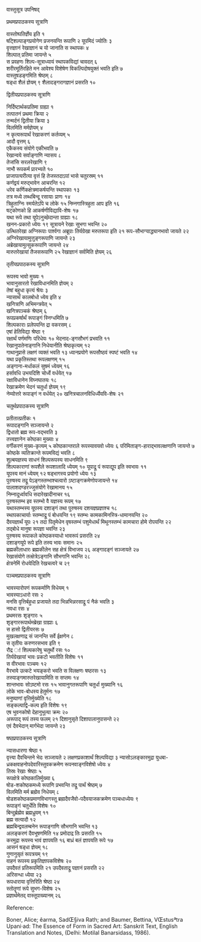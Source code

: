 वास्तुसूत्र उपनिषद्

प्रथमप्रपाठकस्य सूत्राणि

वास्तोष्पतिर्ज्ञेय इति १   
षट्शिल्पाङ्गप्रयोगेण प्रजनयन्ति रूपाणि २
यूपमिदं ज्योतिः ३   
वृत्तज्ञानं रेखाज्ञानं च यो जानाति स
स्थापकः ४   
शिल्पात् प्रतिमा जायन्ते ५   
स प्रवहणः
शिल्प-सूत्राध्यायं स्थापकविद्यां
चावदत् ६   
शरीरमूर्तिरहिते मन आवेश्य विशेषेण विकल्पिदोषयुक्तं
भवति इति ७   
वास्तुषडङ्गमिति श्रेष्ठम् ८   
षड्धा शैलं ज्ञेयम् ९
शैलादङ्गरागज्ञानं प्रसरति १०

 

द्वितीयप्रपाठकस्य सूत्राणि

निर्दिष्टार्थकप्रतिमा ग्राह्या १   
तत्पातनं प्रथमा क्रिया २   
तन्मर्दनं
द्वितीया क्रिया ३   
विलमिति मर्मज्ञेयम् ४   
न कृत्यरूपार्थं
रेखाकरणं कर्तव्यम् ५   
आदौ वृत्तम् ६   
एकैकस्य संयोगे एकीभवति
७   
रेखान्वये सर्वाङ्गाणि न्यासय ८   
तेजांसि सरलरेखाणि ९   
नाभौ रूपकर्म
प्रारभ्यते १०   
प्राजापत्यरीत्या वृत्तं हि तेजस्तदाऽपां भासे
चतुरस्रम् ११   
कर्णद्वयं मरुद्भावेन आचरन्ति १२   
धरेव
कर्णिकक्षेत्रमाकर्षयन्ति स्थापकाः १३   
तत्र
मध्ये लब्धबिन्दू रसायाः प्राणः १४   
त्रिहुताग्निः स्मर्यतेऽपि च लोके १५
निम्नगास्त्रिहुता आप इति १६   
षट्कोणको हि आकर्षणीविद्यावि-शेषः १७   
यथा
रूपे तथा यूपेऽनुच्छेदान्ता ग्राह्याः १८   
खनन-प्रकारो ध्येयः १९
सूत्रायने रेखाः सुभगा भवन्ति २०   
उत्थितरेखा अग्निरूपाः
पार्श्वगा अब्रूपाः तिर्यग्रेखा मरुतरूपा इति २१
रूप-सौभाग्याद्ध्यानभावो जायते २२
अग्निरेखायामुत्तुङ्गरूपाणि
जायन्ते २३   
अब्रेखायामुत्सुकरूपाणि जायन्ते २४   
मारुतरेखायां तैजसरूपाणि २५
रेखाज्ञानं सर्वमिति ज्ञेयम् २६   


 

 

तृतीयप्रपाठकस्य सूत्राणि

रूपस्य भावो मुख्यः १   
भावानुसारतो रेखाविधानमिति ज्ञेयम् २   
तेषां बहुधा
कृत्यं श्रेयः ३   
न्यासार्थं कालबोधो ध्येय इति ४   
खनित्राणि
अभिमन्त्रयेत् ५   
खनित्रपञ्चकं श्रेष्ठम् ६   
रूपप्रकर्षार्थं
रूपाङ्गं स्निग्धमिति ७   
शिल्पकाराः प्रलेपयन्ति द्रा वकरसम् ८   
एषां
हेतिविद्या श्रेष्ठा ९   
रक्षार्थं पर्णमणिः परिधेयः १०
भेदनाद-ङ्गसौभगं प्रभवति ११   
रेखानुपातेनाङ्गानि निधेयानीति
श्रेष्ठकृत्यम् १२   
गाथानुप्रासे लक्षणं व्यक्तं भवति १३
ध्यानप्रयोगे रूपसौष्ठवं स्पष्टं भवति १४   
यथा प्रकृतिस्तथा
रूपलक्षणम् १५   
अङ्गाना-मर्धाकलं सुषमं ध्येयम् १६   
हर्सावधि उभयदिशि
चोर्ध्वे वर्धयेत् १७   
रक्षाविधानेन विघ्नघातयः १८   
रेखाक्रमेण भेदनं
चतुर्धा ज्ञेयम् १९   
नेम्योत्तरे रूपाङ्गं न वर्धयेत् २०
खनित्रचालनविधिर्ध्येयवि-शेषः २१

 

चतुर्थप्रपाठकस्य सूत्राणि

प्रतीतात्प्रतीकः १   
रूपादङ्गानि सञ्जायन्ते २   
द्विधातो ब्रह्म रूप-वद्भवति
३   
तत्त्वज्ञानेन कोष्ठका मुख्याः ४   
वर्गीकरणं मुख्य-कृत्यम् ५
कोष्ठकान्तराले रूपस्यावयवो ध्येयः ६
परिमिताङ्ग-हाराद्भावलक्षणानि जायन्ते ७
कोष्ठके व्यतिक्रान्ते रूपमविद्यं भवति ८   
शुल्बयज्ञस्य साधनं
शिल्परूपस्य साधनमिति ९   
शिल्पकाराणां रूपशैले रूपशालादि ध्येयम् १०
यूपाद्रू पं रूपाद्यूप इति स्वभावः ११   
यूपस्य मानं ध्येयम् १२
षड्भागस्य प्रयोगो ध्येयः १३   
पुरुषस्य तद्रू
पेऽङ्गस्तम्भाश्चत्वारो
ऽष्टाङ्गक्रमेणोपजायन्ते १४   
पालाशदण्डरज्जुसंयोगे
रेखामानय १५   
निम्नादूर्ध्वावधि सदारेखादीनाचर १६   
पुरुषस्तम्भ इव
स्तम्भो वै यज्ञस्य रूपम् १७   
यथास्तम्भस्य यूपस्य दशाङ्गं तथा पुरुषस्य
दशयज्ञप्रज्ञाश्च १८   
स्थापकाचार्याः स्तम्भाद्रू पं बोधयन्ति १९
स्तम्भः कामकामिनस्त्रि-धामानयन्ति २०   
दैवयज्ञार्थं यूपः २१
तदा पितृमेधेन वृषस्तम्भं पशुमेधार्थं मिथुनस्तम्भं कामचारा होमे
रोपयन्ति २२   
तद्बोधे मानुषा रूपज्ञा भवन्ति २३   
पुरुषस्य
रूपाकले कोष्ठकस्याधो भावरूपं प्रसरति २४   
दशाङ्गयूपे रूपे इति तस्य
भावः समानः २५   
ब्रह्मकीलाधारः ब्रह्मकीलेन सह क्षेत्रं विभाजय २६
अङ्गादङ्गं सञ्जायते २७   
रेखासंयोगे तत्क्षेत्रेऽङ्गानि सौभगानि
भवन्ति २८   
क्षेत्रनेमिं रोधयेदिति रेखचत्वरे च २९

 

पञ्चमप्रपाठकस्य सूत्राणि

भावस्यारोपणं रूपकर्माणि विधेयम् १   
भावस्याऽधारो रसः २   
मनसि वृत्तिर्बहुधा
प्रजायते तदा भिन्नभिन्नरसाद्रू पं नैकं भवति ३   
नवधा रसः ४   
प्रथमरसः
शृङ्गारः ५   
शृङ्गाररूपार्थमब्रेखा ग्राह्याः ६   
स हासो द्वितीयरसः
७   
मुखलक्षणाद्र सं जानन्ति सर्वे ईक्षणेन ८   
स तृतीयः करुणरसभाव इति ९   
रौद्र
ः\! शिल्पकारेषु चतुर्थो रसः १०   
तिर्यग्रेखायां भावः प्रकटो भवतीति विशेषः
११   
स वीरभावः पञ्चमः १२   
वैरभावे उत्कटे भयङ्करो भवति स विलक्षणः षष्ठरसः
१३   
तस्याङ्गमारुतरेखायामिति स सप्तमः १४   
शान्तभावः सोऽष्टमो रसः १५
भावानुगतरूपाणि चतुर्धा मुख्यानि १६   
लोके भाव-बोधस्य हेतुर्मनः
१७   
मनुष्याणां वृत्तिर्मुख्येति १८   
सङ्कल्पाद्वि-कल्प इति विशेषः १९   
एष
भुवनकोषो देहानुभूत्या क्रमः २०   
अरूपाद् रूपं तस्य फलम् २१
दिशानुसृते दिशापालानुपासन्ते २२   
एवं दैवभेदान् मार्गभेदा
जायन्ते २३   


 

षष्ठप्रपाठकस्य सूत्राणि

न्यासधारणा श्रेष्ठा १   
वृत्त्या दैवचिन्तने भेदः सञ्जायते २
लक्षणप्रकाशार्थं शिल्पविद्या ३
न्यासोऽलङ्कारमुद्रा
युधबा-ध्रकक्षवाहनोपदेवारिस्तुवकक्रमेण
रूपनवाङ्गविशेषो ध्येयः ४   
तिस्रः रेखाः श्रेष्ठाः ५   
रूपक्षेत्रे
कोष्ठकालिर्मुख्या ६   
षोड-शकोष्ठकमध्ये रूपाणि
प्रभवन्ति तद्रू पार्थं श्रेष्ठम् ७   
विलमिति मर्म ब्रह्मेव
निधेयम् ८   
षोडशकोष्ठकप्रमाणविभागस्तु ब्रह्मदैवजैवो-पदैवयाजकक्रमेण
पञ्चधाध्येयः ९   
रूपाङ्गं चतुर्धेति विशेषः १०   
बिन्दुर्ब्रह्मेव
ब्रह्मध्रुवम् ११   
ब्रह्म सत्यादौ १२   
ब्रह्मबिन्द्ववलम्बनेन
रूपाङ्गाणि सौभगानि भवन्ति १३   
अलङ्करणं दैवभूषणमिति १४
प्रमोदाद्र तिः प्रसरति १५   
करमुद्रा रूपस्य भावं ज्ञापयति १६
बाध्रं बलं ज्ञापयति रूपे १७   
आसनं षड्धा ज्ञेयम् १८   
गुणानुसृतं
रूपत्रयम् १९   
वाहनं रूपस्य प्रकृतिज्ञापकविशेषः २०   
उपदैवतं प्रतिरूपमिति २१
उपदैवताद्रू पज्ञानं प्रसरति २२   
अरिसन्धा ध्येया २३   
रूपधाराया वृत्तिरिति
श्रेष्ठा २४   
स्तोतॄणां रूपे सुभग-विशेषः २५   
प्रज्ञार्थमेतद्
वास्तूपाख्यानम् २६

 

 

 

 

 

 

 

 

 

 

Reference:

Boner, Alice; êarma, SadŒ§iva Rath; and Baumer, Bettina, VŒstusªtra
Upani·ad: The Essence of Form in Sacred Art: Sanskrit Text, English
Translation and Notes, (Delhi: Motilal Banarsidass, 1986).
